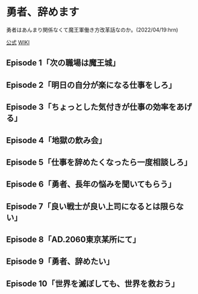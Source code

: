 # 勇者、辞めます

勇者はあんまり関係なくて魔王軍働き方改革話なのか。(2022/04/19:hrn)

[公式](https://yuuyame.com/) 
[WIKI](https://ja.wikipedia.org/wiki/%E5%8B%87%E8%80%85%E3%80%81%E8%BE%9E%E3%82%81%E3%81%BE%E3%81%99%E3%80%9C%E6%AC%A1%E3%81%AE%E8%81%B7%E5%A0%B4%E3%81%AF%E9%AD%94%E7%8E%8B%E5%9F%8E%E3%80%9C) 

## Episode 1「次の職場は魔王城」

## Episode 2「明日の自分が楽になる仕事をしろ」

## Episode 3「ちょっとした気付きが仕事の効率をあげる」

## Episode 4「地獄の飲み会」

## Episode 5「仕事を辞めたくなったら一度相談しろ」

## Episode 6「勇者、長年の悩みを聞いてもらう」

## Episode 7「良い戦士が良い上司になるとは限らない」

## Episode 8「AD.2060東京某所にて」

## Episode 9「勇者、辞めたい」

## Episode 10「世界を滅ぼしても、世界を救おう」
